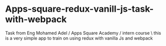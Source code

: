 # Apps-square-redux-vanill-js-task-with-webpack
Task from Eng Mohamed Adel / Apps Square Academy / intern course \ this is a very simple app to train on using redux with vanilla Js and webpack
